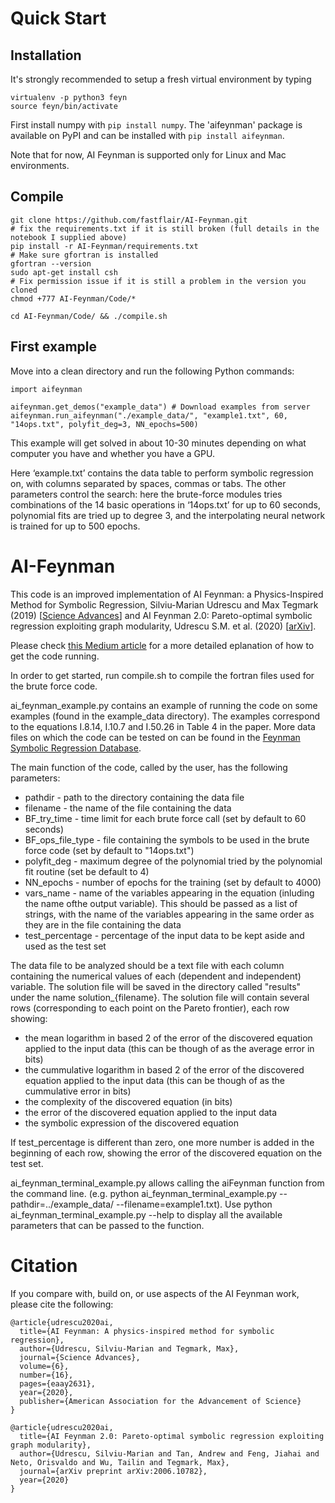 # Quick Start
## Installation
It's strongly recommended to setup a fresh virtual environment by typing

    virtualenv -p python3 feyn
    source feyn/bin/activate
    
First install numpy with `pip install numpy`.
The 'aifeynman' package is available on PyPI and can be installed with `pip install aifeynman`.

Note that for now, AI Feynman is supported only for Linux and Mac environments.

## Compile
````Shell
git clone https://github.com/fastflair/AI-Feynman.git
# fix the requirements.txt if it is still broken (full details in the notebook I supplied above)
pip install -r AI-Feynman/requirements.txt
# Make sure gfortran is installed
gfortran --version
sudo apt-get install csh
# Fix permission issue if it is still a problem in the version you cloned
chmod +777 AI-Feynman/Code/*

cd AI-Feynman/Code/ && ./compile.sh
````

## First example
Move into a clean directory and run the following Python commands:

    import aifeynman

    aifeynman.get_demos("example_data") # Download examples from server
    aifeynman.run_aifeynman("./example_data/", "example1.txt", 60, "14ops.txt", polyfit_deg=3, NN_epochs=500)
    
This example will get solved in about 10-30 minutes depending on what computer you have and whether you have a GPU.

Here ‘example.txt’ contains the data table to perform symbolic regression on, with columns separated by spaces, commas or tabs. The other parameters control the search: here the brute-force modules tries combinations of the 14 basic operations in ‘14ops.txt’ for up to 60 seconds, polynomial fits are tried up to degree 3, and the interpolating neural network is trained for up to 500 epochs.

# AI-Feynman

This code is an improved implementation of AI Feynman: a Physics-Inspired Method for Symbolic Regression, Silviu-Marian Udrescu and Max Tegmark (2019) [[Science Advances](https://advances.sciencemag.org/content/6/16/eaay2631/tab-pdf)] and AI Feynman 2.0: Pareto-optimal symbolic regression exploiting graph modularity, Udrescu S.M. et al. (2020) [[arXiv](https://arxiv.org/abs/2006.10782)].

Please check [this Medium article](https://towardsdatascience.com/ai-feynman-2-0-learning-regression-equations-from-data-3232151bd929) for a more detailed eplanation of how to get the code running.

In order to get started, run compile.sh to compile the fortran files used for the brute force code.

ai_feynman_example.py contains an example of running the code on some examples (found in the example_data directory). The examples correspond to the equations I.8.14, I.10.7 and I.50.26 in Table 4 in the paper. More data files on which the code can be tested on can be found in the [Feynman Symbolic Regression Database](https://space.mit.edu/home/tegmark/aifeynman.html). 

The main function of the code, called by the user, has the following parameters:

* pathdir - path to the directory containing the data file
* filename - the name of the file containing the data
* BF_try_time - time limit for each brute force call (set by default to 60 seconds)
* BF_ops_file_type - file containing the symbols to be used in the brute force code (set by default to "14ops.txt")
* polyfit_deg - maximum degree of the polynomial tried by the polynomial fit routine (set be default to 4)
* NN_epochs - number of epochs for the training (set by default to 4000)
* vars_name - name of the variables appearing in the equation (inluding the name ofthe output variable). This should be passed as a list of strings, with the name of the variables appearing in the same order as they are in the file containing the data
* test_percentage - percentage of the input data to be kept aside and used as the test set

The data file to be analyzed should be a text file with each column containing the numerical values of each (dependent and independent) variable. The solution file will be saved in the directory called "results" under the name solution_{filename}. The solution file will contain several rows (corresponding to each point on the Pareto frontier), each row showing: 

* the mean logarithm in based 2 of the error of the discovered equation applied to the input data (this can be though of as the average error in bits)
* the cummulative logarithm in based 2 of the error of the discovered equation applied to the input data (this can be though of as the cummulative error in bits)
* the complexity of the discovered equation (in bits)
* the error of the discovered equation applied to the input data
* the symbolic expression of the discovered equation

If test_percentage is different than zero, one more number is added in the beginning of each row, showing the error of the discovered equation on the test set.

ai_feynman_terminal_example.py allows calling the aiFeynman function from the command line. 
(e.g. python ai_feynman_terminal_example.py --pathdir=../example_data/ --filename=example1.txt). Use python ai_feynman_terminal_example.py --help to display all the available parameters that can be passed to the function.

# Citation

If you compare with, build on, or use aspects of the AI Feynman work, please cite the following:

```
@article{udrescu2020ai,
  title={AI Feynman: A physics-inspired method for symbolic regression},
  author={Udrescu, Silviu-Marian and Tegmark, Max},
  journal={Science Advances},
  volume={6},
  number={16},
  pages={eaay2631},
  year={2020},
  publisher={American Association for the Advancement of Science}
}
```

```
@article{udrescu2020ai,
  title={AI Feynman 2.0: Pareto-optimal symbolic regression exploiting graph modularity},
  author={Udrescu, Silviu-Marian and Tan, Andrew and Feng, Jiahai and Neto, Orisvaldo and Wu, Tailin and Tegmark, Max},
  journal={arXiv preprint arXiv:2006.10782},
  year={2020}
}
```
